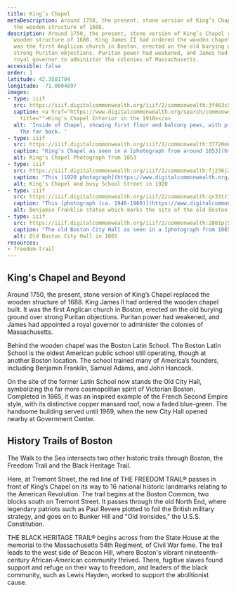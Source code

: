```yaml
---
title: King’s Chapel
metaDescription: Around 1750, the present, stone version of King’s Chapel replaced
  the wooden structure of 1688.
description: Around 1750, the present, stone version of King’s Chapel replaced the
  wooden structure of 1688. King James II had ordered the wooden chapel built. It
  was the first Anglican church in Boston, erected on the old burying ground over
  strong Puritan objections. Puritan power had weakened, and James had appointed a
  royal governor to administer the colonies of Massachusetts.
accessible: false
order: 1
latitude: 42.3581704
longitude: -71.0604897
images:
- type: iiif
  src: https://iiif.digitalcommonwealth.org/iiif/2/commonwealth:3f463c51h
  caption: <a href="https://www.digitalcommonwealth.org/search/commonwealth:3f463c507"
    title="">King's Chapel Interior in the 1910s</a>
  alt: 'Inside of Chapel, showing first floor and balcony pews, with pipe organ in
    the far back. '
- type: iiif
  src: https://iiif.digitalcommonwealth.org/iiif/2/commonwealth:37720m832
  caption: "King's Chapel as seen in a [photograph from around 1853](https://www.digitalcommonwealth.org/search/commonwealth:37720m82s)"
  alt: King's Chapel Photograph from 1853
- type: iiif
  src: https://iiif.digitalcommonwealth.org/iiif/2/commonwealth:fj236j25c
  caption: "This [1920 photograph](https://www.digitalcommonwealth.org/search/commonwealth:fj236j243) depicts King's Chapel and the bustling intersection of Tremont and School St."
  alt: King's Chapel and busy School Street in 1920
- type: iiif
  src: https://iiif.digitalcommonwealth.org/iiif/2/commonwealth:qv33tr15g
  caption: "This [photograph (ca. 1946-1960)](https://www.digitalcommonwealth.org/search/commonwealth:qv33tr146) depicts the statue of Benjamin Franklin which now marks the site of the old Boston Latin School, located just beside King's Chapel"
  alt: Benjamin Franklin statue which marks the site of the old Boston Latin School
- type: iiif
  src: https://iiif.digitalcommonwealth.org/iiif/2/commonwealth:2801pj54t
  caption: "The old Boston City Hall as seen in a [photograph from 1865](https://www.digitalcommonwealth.org/search/commonwealth:2801pj53j)"
  alt: Old Boston City Hall in 1865
resources:
- freedom-trail
---
```

## King's Chapel and Beyond

Around 1750, the present, stone version of King’s Chapel replaced the wooden structure of 1688. King James II had ordered the wooden chapel built. It was the first Anglican church in Boston, erected on the old burying ground over strong Puritan objections. Puritan power had weakened, and James had appointed a royal governor to administer the colonies of Massachusetts.

Behind the wooden chapel was the Boston Latin School. The Boston Latin School is the oldest American public school still operating, though at another Boston location. The school trained many of America’s founders, including Benjamin Franklin, Samuel Adams, and John Hancock.

On the site of the former Latin School now stands the Old City Hall, symbolizing the far more cosmopolitan spirit of Victorian Boston. Completed in 1865, it was an inspired example of the French Second Empire style, with its distinctive copper mansard roof, now a faded blue-green. The handsome building served until 1969, when the new City Hall opened nearby at Government Center.

## History Trails of Boston

The Walk to the Sea intersects two other historic trails through Boston, the Freedom Trail and the Black Heritage Trail.

Here, at Tremont Street, the red line of THE FREEDOM TRAIL® passes in front of King’s Chapel on its way to 16 national historic landmarks relating to the American Revolution. The trail begins at the Boston Common, two blocks south on Tremont Street. It passes through the old North End, where legendary patriots such as Paul Revere plotted to foil the British military strategy, and goes on to Bunker Hill and "Old Ironsides," the U.S.S. Constitution.

THE BLACK HERITAGE TRAIL® begins across from the State House at the memorial to the Massachusetts 54th Regiment, of Civil War fame. The trail leads to the west side of Beacon Hill, where Boston's vibrant nineteenth-century African-American community thrived. There, fugitive slaves found support and refuge on their way to freedom, and leaders of the black community, such as Lewis Hayden, worked to support the abolitionist cause.